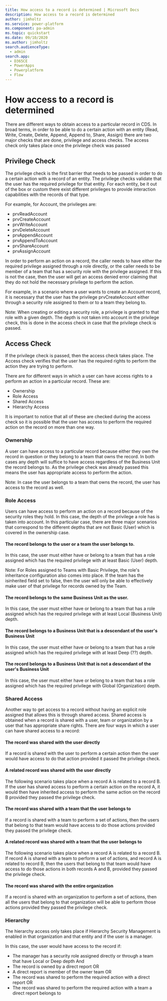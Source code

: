 ```yaml
---
title: How access to a record is determined | Microsoft Docs
description: How access to a record is determined 
author: jimholtz
ms.service: power-platform
ms.component: pa-admin
ms.topic: quickstart
ms.date: 09/10/2020
ms.author: jimholtz
search.audienceType: 
  - admin
search.app:
  - D365CE
  - PowerApps
  - Powerplatform
  - Flow
---
```


# How access to a record is determined

There are different ways to obtain access to a particular record in CDS.
In broad terms, in order to be able to do a certain action with an entity (Read, Write, Create, Delete, Append, Append to, Share, Assign) there are two major checks that are done, privilege and access checks. The access check only takes place once the privilege check was passed
 
 
## Privilege Check
 
The privilege check is the first barrier that needs to be passed in order to do a certain action with a record of an entity. The privilege checks validate that the user has the required privilege for that entity.
For each entity, be it out of the box or custom there exist different privileges to provide interaction capabilities with the records of that type. 

For example, for Account, the privileges are:
- prvReadAccount
- prvCreateAccount
- prvWriteAccount
- prvDeleteAccount
- prvAppendAccount
- prvAppendToAccount
- prvShareAccount
- prvAssignAccount

In order to perform an action on a record, the caller needs to have either the required privilege assigned through a role directly, or the caller needs to be member of a team that has a security role with the privilege assigned.
If this is not the case, then the user will get an access denied error claiming that they do not hold the necessary privilege to perform the action.
 
For example, in a scenario where a user wants to create an Account record, it is necessary that the user has the privilege prvCreateAccount either through a security role assigned to them or to a team they belong to.
 
Note: When creating or editing a security role, a privilege is granted to that role with a given depth. The depth is not taken into account in the privilege check, this is done in the access check in case that the privilege check is passed.

## Access Check
 
If the privilege check is passed, then the access check takes place. The Access check verifies that the user has the required rights to perform the action they are trying to perform.

There are for different ways in which a user can have access rights to a perform an action in a particular record. These are:
- Ownership
- Role Access
- Shared Access
- Hierarchy Access

It is important to notice that all of these are checked during the access check so it is possible that the user has access to perform the required action on the record on more than one way.

### Ownership
 
A user can have access to a particular record because either they own the record in question or they belong to a team that owns the record.
In both cases any depth will suffice to have access regardless of the Business Unit the record belongs to. 
As the privilege check was already passed this means the user has appropriate access to perform the action.
 
Note: In case the user belongs to a team that owns the record, the user has access to the record as well. 

### Role Access
 
Users can have access to perform an action on a record because of the security roles they hold. In this case, the depth of the privilege a role has is taken into account. In this particular case, there are three major scenarios that correspond to the different depths that are not Basic (User) which is covered in the ownership case.
 
#### The record belongs to the user or a team the user belongs to.
In this case, the user must either have or belong to a team that has a role assigned which has the required privilege with at least Basic (User) depth.
 
Note: For Roles assigned to Teams with Basic Privilege, the role's inheritance configuration also comes into place. If the team has the isinherited field set to false, then the user will only be able to effectively make user of that privilege for records owned by the Team.
 
#### The record belongs to the same Business Unit as the user.
In this case, the user must either have or belong to a team that has a role assigned which has the required privilege with at least Local (Business Unit) depth.
 
#### The record belongs to a Business Unit that is a descendant of the user's Business Unit
In this case, the user must either have or belong to a team that has a role assigned which has the required privilege with at least Deep (??) depth.
 
#### The record belongs to a Business Unit that is not a descendant of the user's Business Unit
In this case, the user must either have or belong to a team that has a role assigned which has the required privilege with Global (Organization) depth.
 
### Shared Access
 
Another way to get access to a record without having an explicit role assigned that allows this is through shared access. Shared access is obtained when a record is shared with a user, team or organization by a user that has appropriate share rights. There are four ways in which a user can have shared access to a record:
 
#### The record was shared with the user directly
If a record is shared with the user to perform a certain action then the user would have access to do that action provided it passed the privilege check.
 
#### A related record was shared with the user directly
The following scenario takes place when a record A is related to a record B. If the user has shared access to perform a certain action on the record A, it would then have inherited access to perform the same action on the record B  provided they passed the privilege check.
 
#### The record was shared with a team that the user belongs to
If a record is shared with a team to perform a set of actions, then the users that belong to that team would have access to do those actions provided they passed the privilege check.
 
#### A related record was shared with a team that the user belongs to
The following scenario takes place when a record A is related to a record B. If record A is shared with a team to perform a set of actions, and record A is related to record B, then the users that belong to that team would have access to do those actions in both records A and B, provided they passed the privilege check.
 
#### The record was shared with the entire organization
If a record is shared with an organization to perform a set of actions, then all the users that belong to that organization will be able to perform those actions provided they passed the privilege check.

### Hierarchy
 
The hierarchy access only takes place if Hierarchy Security Management is enabled in that organization and that entity and if the user is a manager.
 
In this case, the user would have access to the record if:
- The manager has a security role assigned directly or through a team that have Local or Deep depth
And
- The record is owned by a direct report OR
- A direct report is member of the owner team OR
- The record was shared to perform the required action with a direct report OR
- The record was shared to perform the required action with a team a direct report belongs to


